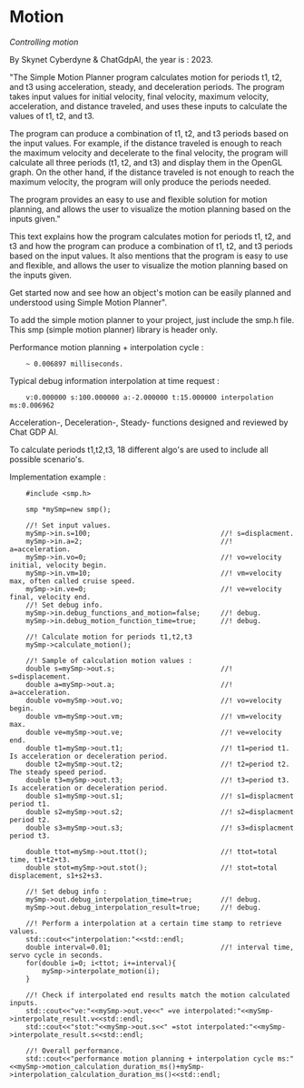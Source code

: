 
# Motion
  
*Controlling motion*

By Skynet Cyberdyne & ChatGdpAI, the year is : 2023.

"The Simple Motion Planner program calculates motion for periods 
t1, t2, and t3 using acceleration, steady, and deceleration periods. 
The program takes input values for initial velocity, final velocity, 
maximum velocity, acceleration, and distance traveled, 
and uses these inputs to calculate the values of t1, t2, and t3.

The program can produce a combination of t1, t2, and t3 periods based 
on the input values. For example, if the distance traveled is 
enough to reach the maximum velocity and decelerate to the final velocity, 
the program will calculate all three periods (t1, t2, and t3) 
and display them in the OpenGL graph.
On the other hand, if the distance traveled is not enough to reach 
the maximum velocity, the program will only produce the periods needed.

The program provides an easy to use and flexible solution for 
motion planning, and allows the user to visualize the motion 
planning based on the inputs given."

This text explains how the program calculates motion 
for periods t1, t2, and t3 and how the program can produce 
a combination of t1, t2, and t3 periods based on the input values. 
It also mentions that the program is easy to use and flexible, 
and allows the user to visualize the motion planning based on the inputs given.

Get started now and see how an object's motion can be easily planned and 
understood using Simple Motion Planner".

To add the simple motion planner to your project, just include the smp.h file.
This smp (simple motion planner) library is header only.

Performance motion planning + interpolation cycle  : 

        ~ 0.006897 milliseconds.

Typical debug information interpolation at time request : 

        v:0.000000 s:100.000000 a:-2.000000 t:15.000000 interpolation ms:0.006962

Acceleration-, Deceleration-, Steady- functions designed and reviewed by Chat GDP AI.

To calculate periods t1,t2,t3, 18 different algo's are used to include all possible scenario's.

Implementation example :

        #include <smp.h>
        
        smp *mySmp=new smp();
     
        //! Set input values.
        mySmp->in.s=100;                                //! s=displacment.
        mySmp->in.a=2;                                  //! a=acceleration.
        mySmp->in.vo=0;                                 //! vo=velocity initial, velocity begin.
        mySmp->in.vm=10;                                //! vm=velocity max, often called cruise speed.
        mySmp->in.ve=0;                                 //! ve=velocity final, velocity end.
        //! Set debug info.
        mySmp->in.debug_functions_and_motion=false;     //! debug.
        mySmp->in.debug_motion_function_time=true;      //! debug.
        
        //! Calculate motion for periods t1,t2,t3
        mySmp->calculate_motion();
        
        //! Sample of calculation motion values :
        double s=mySmp->out.s;                          //! s=displacement.
        double a=mySmp->out.a;                          //! a=acceleration.
        double vo=mySmp->out.vo;                        //! vo=velocity begin.
        double vm=mySmp->out.vm;                        //! vm=velocity max.
        double ve=mySmp->out.ve;                        //! ve=velocity end.
        double t1=mySmp->out.t1;                        //! t1=period t1. Is acceleration or deceleration period.
        double t2=mySmp->out.t2;                        //! t2=period t2. The steady speed period.
        double t3=mySmp->out.t3;                        //! t3=period t3. Is acceleration or deceleration period.
        double s1=mySmp->out.s1;                        //! s1=displacment period t1.
        double s2=mySmp->out.s2;                        //! s2=displacment period t2.
        double s3=mySmp->out.s3;                        //! s3=displacment period t3.
        
        double ttot=mySmp->out.ttot();                  //! ttot=total time, t1+t2+t3.
        double stot=mySmp->out.stot();                  //! stot=total displacement, s1+s2+s3.
        
        //! Set debug info :
        mySmp->out.debug_interpolation_time=true;       //! debug.
        mySmp->out.debug_interpolation_result=true;     //! debug.
        
        //! Perform a interpolation at a certain time stamp to retrieve values.
        std::cout<<"interpolation:"<<std::endl;
        double interval=0.01;                           //! interval time, servo cycle in seconds.
        for(double i=0; i<ttot; i+=interval){
            mySmp->interpolate_motion(i);
        }
        
        //! Check if interpolated end results match the motion calculated inputs.
        std::cout<<"ve:"<<mySmp->out.ve<<" =ve interpolated:"<<mySmp->interpolate_result.v<<std::endl;
        std::cout<<"stot:"<<mySmp->out.s<<" =stot interpolated:"<<mySmp->interpolate_result.s<<std::endl;
        
        //! Overall performance.
        std::cout<<"performance motion planning + interpolation cycle ms:"<<mySmp->motion_calculation_duration_ms()+mySmp->interpolation_calculation_duration_ms()<<std::endl;



